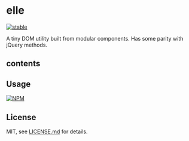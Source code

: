 # elle

[![stable](http://badges.github.io/stability-badges/dist/stable.svg)](http://github.com/badges/stability-badges)

A tiny DOM utility built from modular components. Has some parity with jQuery methods.

## contents

## Usage

[![NPM](https://nodei.co/npm/elle.png)](https://nodei.co/npm/elle/)

## License

MIT, see [LICENSE.md](http://github.com/mattdesl/elle/blob/master/LICENSE.md) for details.
